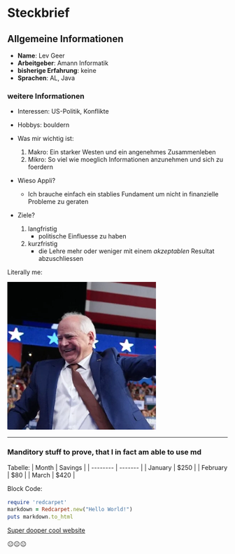 # Steckbrief
## Allgemeine Informationen
- **Name**: Lev Geer
- **Arbeitgeber**: Amann Informatik
- **bisherige Erfahrung**: keine
- **Sprachen**: AL, Java



### weitere Informationen
- Interessen: US-Politik, Konflikte
- Hobbys: bouldern
- Was mir wichtig ist:
    1. Makro: Ein starker Westen und ein angenehmes Zusammenleben
    2. Mikro: So viel wie moeglich Informationen anzunehmen und sich zu foerdern

- Wieso Appli?
    - Ich brauche einfach ein stablies Fundament um nicht in finanzielle Probleme zu geraten

- Ziele?
    1. langfristig
        - politische Einfluesse zu haben
    2. kurzfristig
        - die Lehre mehr oder weniger mit einem *akzeptablen* Resultat abzuschliessen

Literally me:

![literally me](assadfgawser.png)

---


### Manditory stuff to prove, that I in fact am able to use md


Tabelle:
| Month | Savings |
| -------- | ------- |
| January | $250 |
| February | $80 |
| March | $420 |


Block Code: 
```ruby
require 'redcarpet'
markdown = Redcarpet.new("Hello World!")
puts markdown.to_html
```
[Super dooper cool website](https://kamalaharris.com/issues/)

:neutral_face::neutral_face::neutral_face:
